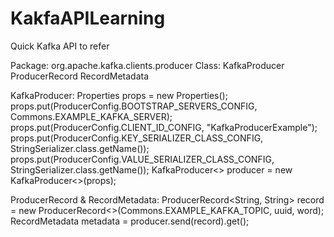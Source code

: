 # KakfaAPILearning

Quick Kafka API to refer

Package:
org.apache.kafka.clients.producer
Class:
KafkaProducer
ProducerRecord
RecordMetadata

KafkaProducer:
        Properties props = new Properties();
        props.put(ProducerConfig.BOOTSTRAP_SERVERS_CONFIG, Commons.EXAMPLE_KAFKA_SERVER);
        props.put(ProducerConfig.CLIENT_ID_CONFIG, "KafkaProducerExample");
        props.put(ProducerConfig.KEY_SERIALIZER_CLASS_CONFIG, StringSerializer.class.getName());
        props.put(ProducerConfig.VALUE_SERIALIZER_CLASS_CONFIG, StringSerializer.class.getName());
        KafkaProducer<> producer = new KafkaProducer<>(props);

ProducerRecord & RecordMetadata:
        ProducerRecord<String, String> record = new ProducerRecord<>(Commons.EXAMPLE_KAFKA_TOPIC, uuid, word);
        RecordMetadata metadata = producer.send(record).get();
